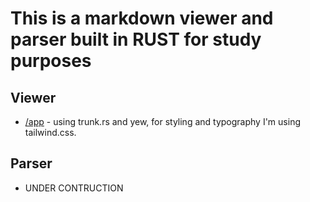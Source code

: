 # This is a markdown viewer and parser built in RUST for study purposes

## Viewer
 - [/app](app/README.md) - using trunk.rs and yew, for styling and typography I'm using tailwind.css.

## Parser
 - UNDER CONTRUCTION
